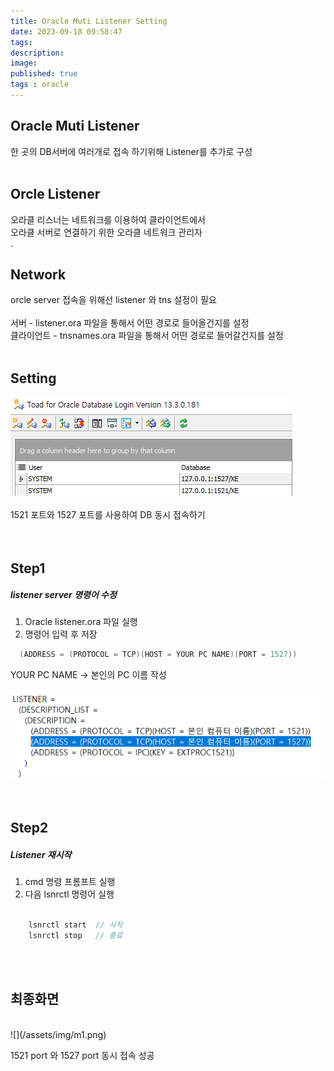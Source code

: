 ```yaml
---
title: Oracle Muti Listener Setting
date: 2023-09-18 09:58:47 
tags: 
description:
image: 
published: true
tags : oracle
---
```


## Oracle Muti Listener
한 곳의 DB서버에 여러개로 접속 하기위해 Listener를 추가로 구성
<br>
<br>

## Orcle Listener
오라클 리스너는 네트워크를 이용하여 클라이언트에서<br>
오라클 서버로 연결하기 위한 오라클 네트워크 관리자<br>
.

## Network
orcle server 접속을 위해선 listener 와 tns 설정이 필요<br>
<br>
서버 - listener.ora 파일을 통해서 어떤 경로로 들어올건지를 설정<br>
클라이언트 - tnsnames.ora 파일을 통해서 어떤 경로로 들어갈건지를 설정<br>
<br>

## Setting
![](/assets/img/m2.png)<br><br>
1521 포트와 1527 포트를 사용하여 DB 동시 접속하기<br>
<br><br>

## Step1    
##### listener server 명령어 수정

1.   Oracle listener.ora 파일 실행<br>
2.   명령어 입력 후 저장<br>

```cs
  (ADDRESS = (PROTOCOL = TCP)(HOST = YOUR PC NAME)(PORT = 1527))
```
YOUR PC NAME -> 본인의 PC 이름 작성

![](/assets/img/port.png)


<br>

## Step2  
##### Listener 재시작 
1.  cmd 명령 프롬프트 실행<br>
2.  다음 lsnrctl 명령어 실행<br><br>

```cs
    lsnrctl start  // 시작  
    lsnrctl stop   // 종료
```

<br><br>

## 최종화면


<br>
![](/assets/img/m1.png)



1521 port 와 1527 port 동시 접속 성공
